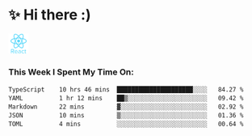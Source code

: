 <h1 align="left">✨ Hi there :)</h1>

  <a href="https://reactjs.org/" target="_blank" rel="noreferrer">   
    <img src="https://raw.githubusercontent.com/devicons/devicon/master/icons/react/react-original-wordmark.svg" alt="react" width="40"     
    height="40"/></a>
 
<h3 align="left">This Week I Spent My Time On:</h3>
<!--START_SECTION:waka-->

```txt
TypeScript    10 hrs 46 mins  █████████████████████░░░░   84.27 %
YAML          1 hr 12 mins    ██▒░░░░░░░░░░░░░░░░░░░░░░   09.42 %
Markdown      22 mins         ▓░░░░░░░░░░░░░░░░░░░░░░░░   02.92 %
JSON          10 mins         ▒░░░░░░░░░░░░░░░░░░░░░░░░   01.36 %
TOML          4 mins          ░░░░░░░░░░░░░░░░░░░░░░░░░   00.64 %
```

<!--END_SECTION:waka-->

